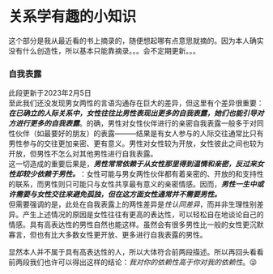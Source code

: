 # 关系学有趣的小知识
这个部分是我从最近看的书上摘录的，随便想起哪有点意思就摘的。因为本人确实没有什么创造性，所以基本只能靠摘录。。。会不定期更新。。。
### 自我表露
此段更新于2023年2月5日   
至此我们还没发现男女两性的言语沟通存在巨大的差异，但这里有个差异很重要：***在已确立的人际关系中，女性往往比男性表现出更多的自我表露，她们也能引导对方进行更多的自我表露***。的确，男性对女性伙伴进行的亲密自我表露一般多于对同性伙伴（如最要好的朋友）的表露———结果是有女人参与的人际交往通常比只有男性参与的交往更加亲密、更有意义。男性对女性较为开放，女性彼此之间也较为开放，但男性不怎么对其他男性进行自我表露。   
这一切造成的重要后果是，***男性常常依赖于从女性那里得到温情和亲密，反过来女性却较少依赖于男性。***：女性可能与男女两性伙伴都有着亲密的、开放的和支持性的联系，而男性则只可能只与女性共享最有意义的亲密情感。因而，***男性一生中或许需要与女性交往来避免孤独，但在这方面女性通常并不需要男性。***   
但需要强调的是，此处在自我表露上的两性差异是*性认同差异*，而并非生理性别差异。产生上述情况的原因是女性往往有更高的表达性，可以轻松自在地谈论自己的情感。具有高表达性的男性自然也能这样。虽然会有很多男性比一般的女性更沉默寡言，但也有比大多数女性更开放、更多进行自我表露的男性。  

显然本人并不属于具有高表达性的人，所以大体符合前两段描述。所以再回头看看前两段我们也许可以得出这样的结论：*我对你的依赖性高于你对我的依赖性*。😜
